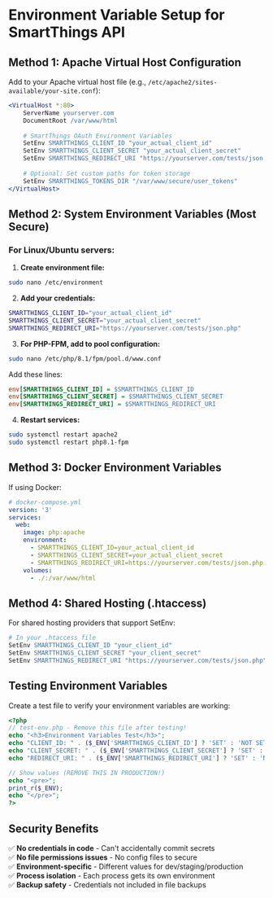 # Environment Variable Setup for SmartThings API

## Method 1: Apache Virtual Host Configuration

Add to your Apache virtual host file (e.g., `/etc/apache2/sites-available/your-site.conf`):

```apache
<VirtualHost *:80>
    ServerName yourserver.com
    DocumentRoot /var/www/html
    
    # SmartThings OAuth Environment Variables
    SetEnv SMARTTHINGS_CLIENT_ID "your_actual_client_id"
    SetEnv SMARTTHINGS_CLIENT_SECRET "your_actual_client_secret"
    SetEnv SMARTTHINGS_REDIRECT_URI "https://yourserver.com/tests/json.php"
    
    # Optional: Set custom paths for token storage
    SetEnv SMARTTHINGS_TOKENS_DIR "/var/www/secure/user_tokens"
</VirtualHost>
```

## Method 2: System Environment Variables (Most Secure)

### For Linux/Ubuntu servers:

1. **Create environment file:**
```bash
sudo nano /etc/environment
```

2. **Add your credentials:**
```bash
SMARTTHINGS_CLIENT_ID="your_actual_client_id"
SMARTTHINGS_CLIENT_SECRET="your_actual_client_secret"
SMARTTHINGS_REDIRECT_URI="https://yourserver.com/tests/json.php"
```

3. **For PHP-FPM, add to pool configuration:**
```bash
sudo nano /etc/php/8.1/fpm/pool.d/www.conf
```

Add these lines:
```ini
env[SMARTTHINGS_CLIENT_ID] = $SMARTTHINGS_CLIENT_ID
env[SMARTTHINGS_CLIENT_SECRET] = $SMARTTHINGS_CLIENT_SECRET  
env[SMARTTHINGS_REDIRECT_URI] = $SMARTTHINGS_REDIRECT_URI
```

4. **Restart services:**
```bash
sudo systemctl restart apache2
sudo systemctl restart php8.1-fpm
```

## Method 3: Docker Environment Variables

If using Docker:

```yaml
# docker-compose.yml
version: '3'
services:
  web:
    image: php:apache
    environment:
      - SMARTTHINGS_CLIENT_ID=your_actual_client_id
      - SMARTTHINGS_CLIENT_SECRET=your_actual_client_secret
      - SMARTTHINGS_REDIRECT_URI=https://yourserver.com/tests/json.php
    volumes:
      - ./:/var/www/html
```

## Method 4: Shared Hosting (.htaccess)

For shared hosting providers that support SetEnv:

```apache
# In your .htaccess file
SetEnv SMARTTHINGS_CLIENT_ID "your_client_id"
SetEnv SMARTTHINGS_CLIENT_SECRET "your_client_secret"
SetEnv SMARTTHINGS_REDIRECT_URI "https://yourserver.com/tests/json.php"
```

## Testing Environment Variables

Create a test file to verify your environment variables are working:

```php
<?php
// test-env.php - Remove this file after testing!
echo "<h3>Environment Variables Test</h3>";
echo "CLIENT_ID: " . ($_ENV['SMARTTHINGS_CLIENT_ID'] ? 'SET' : 'NOT SET') . "<br>";
echo "CLIENT_SECRET: " . ($_ENV['SMARTTHINGS_CLIENT_SECRET'] ? 'SET' : 'NOT SET') . "<br>";
echo "REDIRECT_URI: " . ($_ENV['SMARTTHINGS_REDIRECT_URI'] ? 'SET' : 'NOT SET') . "<br>";

// Show values (REMOVE THIS IN PRODUCTION!)
echo "<pre>";
print_r($_ENV);
echo "</pre>";
?>
```

## Security Benefits

✅ **No credentials in code** - Can't accidentally commit secrets  
✅ **No file permissions issues** - No config files to secure  
✅ **Environment-specific** - Different values for dev/staging/production  
✅ **Process isolation** - Each process gets its own environment  
✅ **Backup safety** - Credentials not included in file backups
